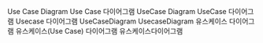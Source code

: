 ﻿Use Case Diagram
Use Case 다이어그램
UseCase Diagram
UseCase 다이어그램
Usecase 다이어그램
UseCaseDiagram
UsecaseDiagram
유스케이스 다이어그램
유스케이스(Use Case) 다이어그램
유스케이스다이어그램
